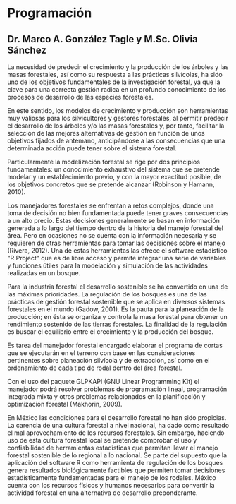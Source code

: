 # Programación

## Dr. Marco A. González Tagle y M.Sc. Olivia Sánchez
La necesidad de predecir el crecimiento y la producción de los árboles y las masas forestales, 
así como su respuesta a las prácticas silvícolas, ha sido uno de los objetivos fundamentales de la investigación forestal, 
ya que la clave para una correcta gestión radica en un profundo conocimiento de los procesos de desarrollo de las especies 
forestales.

En este sentido, los modelos de crecimiento y producción son herramientas muy valiosas para los silvicultores y gestores 
forestales, al permitir predecir el desarrollo de los árboles y/o las masas forestales y, por tanto, facilitar la selección 
de las mejores alternativas de gestión en función de unos objetivos fijados de antemano, anticipándose a las consecuencias 
que una determinada acción puede tener sobre el sistema forestal. 

Particularmente la modelización forestal se rige por dos principios fundamentales: un conocimiento exhaustivo del sistema 
que se pretende modelar y un establecimiento previo, y con la mayor exactitud posible, de los objetivos concretos que se 
pretende alcanzar (Robinson y Hamann, 2010).   

Los manejadores forestales se enfrentan a retos complejos, donde una toma de decisión no bien fundamentada puede tener 
graves consecuencias a un alto precio. Estas decisiones generalmente se basan en información generada a lo largo del tiempo 
dentro de la historia del manejo forestal del área. Pero en ocasiones no se cuenta con la información necesaria y se 
requieren de otras herramientas para tomar las decisiones sobre el manejo (Rivera, 2012). Una de estas herramientas las 
ofrece el software estadístico "R Project" que es de libre acceso y permite integrar una serie de variables y funciones 
útiles para la modelación y simulación de las actividades realizadas en un bosque. 

Para la industria forestal el desarrollo sostenible se ha convertido en una de las máximas prioridades. La regulación de los 
bosques es una de las prácticas de gestión forestal sostenible que se aplica en diversos sistemas forestales en el mundo (Gadow, 2001).
Es la pauta para la planeación de la producción; en ésta se organiza y controla la masa forestal para obtener un rendimiento 
sostenido de las tierras forestales. La finalidad de la regulación es buscar el equilibrio entre el crecimiento y la producción 
del bosque.   

Es tarea del manejador forestal encargado elaborar el programa de cortas que se ejecutarán en el terreno con base en 
las consideraciones pertinentes sobre planeación silvícola y de extracción, así como en el ordenamiento de cada tipo de 
rodal dentro del área forestal.     

Con el uso del paquete GLPKAPI (GNU Linear Programming Kit) el manejador podrá resolver problemas de programación lineal, 
programación integrada mixta y otros problemas relacionados en la planificación y optimización forestal (Makhorin, 2009). 

En México las condiciones para el desarrollo forestal no han sido propicias. La carencia de una cultura forestal a nivel 
nacional, ha dado como resultado el mal aprovechamiento de los recursos forestales. Sin embargo, haciendo uso de esta 
cultura forestal local se pretende comprobar el uso y confiabilidad de herramientas estadísticas que permitan llevar el 
manejo forestal sostenible de lo regional a lo nacional. Se parte del supuesto que la aplicación del software R como 
herramienta de regulación de los bosques genera resultados biológicamente factibles que permiten tomar decisiones 
estadísticamente fundamentadas para el manejo de los rodales. México cuenta con los recursos físicos y humanos 
necesarios para convertir la actividad forestal en una alternativa de desarrollo preponderante.
